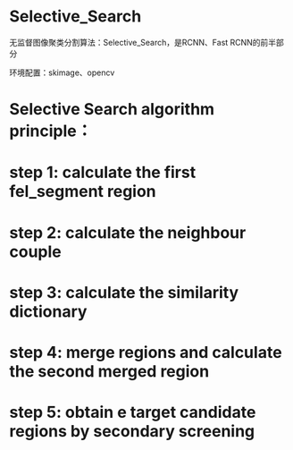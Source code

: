 # Selective_Search

无监督图像聚类分割算法：Selective_Search，是RCNN、Fast RCNN的前半部分

环境配置：skimage、opencv

# Selective Search algorithm principle：

# step 1: calculate the first fel_segment region
# step 2: calculate the neighbour couple
# step 3: calculate the similarity dictionary
# step 4: merge regions and calculate the second merged region
# step 5: obtain e target candidate regions by secondary screening
